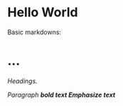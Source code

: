 <h1> Hello World</h1>

Basic markdowns:

<h1>...<h6> Headings.
<p> Paragraph
<strong> bold text
<em> Emphasize text

